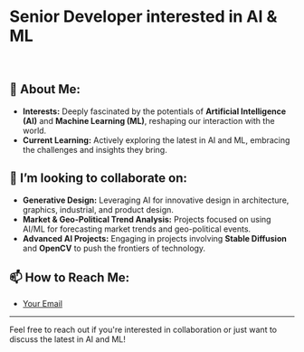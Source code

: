 # Senior Developer interested in AI & ML
<br>

## 🤖 About Me:
- **Interests:** Deeply fascinated by the potentials of **Artificial Intelligence (AI)** and **Machine Learning (ML)**, reshaping our interaction with the world.
- **Current Learning:** Actively exploring the latest in AI and ML, embracing the challenges and insights they bring.

## 🚀 I’m looking to collaborate on:
- **Generative Design:** Leveraging AI for innovative design in architecture, graphics, industrial, and product design.
- **Market & Geo-Political Trend Analysis:** Projects focused on using AI/ML for forecasting market trends and geo-political events.
- **Advanced AI Projects:** Engaging in projects involving **Stable Diffusion** and **OpenCV** to push the frontiers of technology.

## 📫 How to Reach Me:
- [Your Email](mailto:darktortext@gmail.com)


---

Feel free to reach out if you're interested in collaboration or just want to discuss the latest in AI and ML!


<!---
Darkvortext/Darkvortext is a ✨ special ✨ repository because its `README.md` (this file) appears on your GitHub profile.
You can click the Preview link to take a look at your changes.
--->
